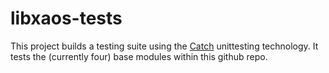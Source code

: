 # libxaos-tests
This project builds a testing suite using the [Catch](https://github.com/philsquared/Catch) unittesting technology.  It tests the (currently four) base modules within this github repo.
